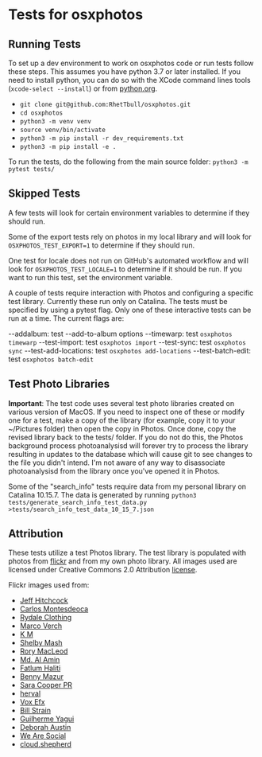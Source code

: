 # Tests for osxphotos #

## Running Tests ##
To set up a dev environment to work on osxphotos code or run tests follow these steps.  This assumes you have python 3.7 or later installed.  If you need to install python, you can do so with the XCode command lines tools (`xcode-select --install`) or from [python.org](https://www.python.org/downloads/macos/).

- `git clone git@github.com:RhetTbull/osxphotos.git`
- `cd osxphotos`
- `python3 -m venv venv`
- `source venv/bin/activate`
- `python3 -m pip install -r dev_requirements.txt`
- `python3 -m pip install -e .`

To run the tests, do the following from the main source folder:
`python3 -m pytest tests/`


## Skipped Tests ##
A few tests will look for certain environment variables to determine if they should run.

Some of the export tests rely on photos in my local library and will look for `OSXPHOTOS_TEST_EXPORT=1` to determine if they should run.

One test for locale does not run on GitHub's automated workflow and will look for `OSXPHOTOS_TEST_LOCALE=1` to determine if it should be run.  If you want to run this test, set the environment variable.  

A couple of tests require interaction with Photos and configuring a specific test library. Currently these run only on Catalina.  The tests must be specified by using a pytest flag. Only one of these interactive tests can be run at a time.  The current flags are:

--addalbum: test --add-to-album options
--timewarp: test `osxphotos timewarp`
--test-import: test `osxphotos import`
--test-sync: test `osxphotos sync`
--test-add-locations: test `osxphotos add-locations`
--test-batch-edit: test `osxphotos batch-edit`

## Test Photo Libraries
**Important**: The test code uses several test photo libraries created on various version of MacOS.  If you need to inspect one of these or modify one for a test, make a copy of the library (for example, copy it to your ~/Pictures folder) then open the copy in Photos.  Once done, copy the revised library back to the tests/ folder.  If you do not do this, the Photos background process photoanalysisd will forever try to process the library resulting in updates to the database which will cause git to see changes to the file you didn't intend.  I'm not aware of any way to disassociate photoanalysisd from the library once you've opened it in Photos.

Some of the "search_info" tests require data from my personal library on Catalina 10.15.7.  The data is generated by running `python3 tests/generate_search_info_test_data.py >tests/search_info_test_data_10_15_7.json`

## Attribution ##
These tests utilize a test Photos library. The test library is populated with photos from [flickr](https://www.flickr.com) and from my own photo library.  All images used are licensed under Creative Commons 2.0 Attribution [license](https://creativecommons.org/licenses/by/2.0/).  

Flickr images used from:
- [Jeff Hitchcock](https://www.flickr.com/photos/arbron/48353451872/)
- [Carlos Montesdeoca](https://www.flickr.com/photos/carlosmontesdeocastudio)
- [Rydale Clothing](https://www.flickr.com/photos/rydaleclothing)
- [Marco Verch](https://www.flickr.com/photos/30478819@N08/48228222317/)
- [K M](https://www.flickr.com/photos/153387643@N08/49334338022/)
- [Shelby Mash](https://www.flickr.com/photos/shelbzyleigh/3809603052)
- [Rory MacLeod](https://www.flickr.com/photos/macrj/6969547134)
- [Md. Al Amin](https://www.flickr.com/photos/alamin_bd/45207044465)
- [Fatlum Haliti](https://www.flickr.com/photos/lumlumi/363449752)
- [Benny Mazur](https://www.flickr.com/photos/benimoto/399012465)
- [Sara Cooper PR](https://www.flickr.com/photos/saracooperpr/6422472677)
- [herval](https://www.flickr.com/photos/herval/2403994289)
- [Vox Efx](https://www.flickr.com/photos/vox_efx/141137669)
- [Bill Strain](https://www.flickr.com/photos/billstrain/5117042252)
- [Guilherme Yagui](https://www.flickr.com/photos/yagui7/15895161088/)
- [Deborah Austin](https://www.flickr.com/photos/littledebbie11/8703591799/)
- [We Are Social](https://www.flickr.com/photos/wearesocial/23309711462/)
- [cloud.shepherd](https://www.flickr.com/photos/exnucboy1/31017877125)

